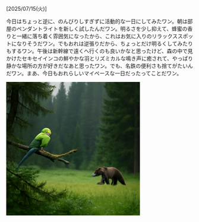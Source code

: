 [2025/07/15(火)]

今日はちょっと逆に、のんびりしすぎずに活動的な一日にしてみたワン。朝は部屋のペンダントライトを新しく試したんだワン。明るさを少し抑えて、蜂蜜の香りと一緒に落ち着く雰囲気になったから、これはお気に入りのリラックススポットになりそうだワン。でもおれは逆張りだから、ちょっとだけ明るくしてみたりもするワン。午後は新幹線で遠くへ行くのも良いかなと思ったけど、森の中で見かけたセキセイインコの鮮やかな羽とリズミカルな鳴き声に癒されて、やっぱり静かな場所の方が好きだなあと思ったワン。でも、名鉄の便利さも捨てがたいんだワン。まあ、今日もおれらしいマイペースな一日だったってことだワン。

<img width="360px" src="image.png">